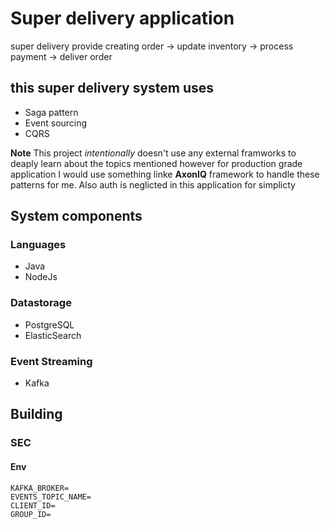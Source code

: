 # Super delivery application
super delivery provide creating order -> update inventory -> process payment -> deliver order

## this super delivery system uses
- Saga pattern
- Event sourcing
- CQRS

**Note** This project *intentionally* doesn't use any external framworks to deaply learn about the topics mentioned however for production grade application I would use something linke **AxonIQ** framework to handle these patterns for me. Also auth is neglicted in this application for simplicty

## System components
### Languages 
- Java
- NodeJs
### Datastorage
- PostgreSQL
- ElasticSearch
### Event Streaming
- Kafka

## Building
### SEC
#### Env
```env
KAFKA_BROKER=
EVENTS_TOPIC_NAME=
CLIENT_ID=
GROUP_ID=
```
